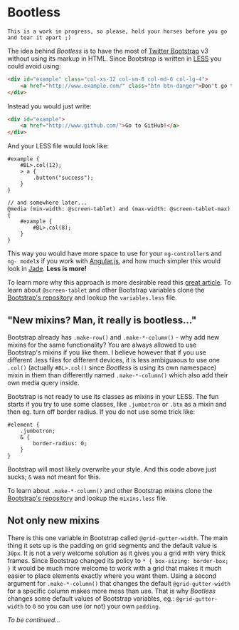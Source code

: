 Bootless
========
```
This is a work in progress, so please, hold your horses before you go and tear it apart ;)
```
The idea behind *Bootless* is to have the most of
[Twitter Bootstrap](http://getbootstrap.org/) v3 without using its markup in 
HTML. Since Bootstrap is written in [LESS](http://lesscss.org/) you could 
avoid using:
```html
<div id="example" class="col-xs-12 col-sm-8 col-md-6 col-lg-4">
    <a href="http://www.example.com/" class="btn btn-danger">Don't go to example.com!</a>
</div>
```
Instead you would just write:
```html
<div id="example">
    <a href="http://www.github.com/">Go to GitHub!</a>
</div>
```
And your LESS file would look like:
```less
#example {
    #BL>.col(12);
    > a {
        .button("success");
    }
}

// and somewhere later...
@media (min-width: @screen-tablet) and (max-width: @screen-tablet-max) {
    #example {
        #BL>.col(8);
    }
}
```
This way you would have more space to use for your `ng-controller`s and `ng-
model`s if you work with [Angular.js](http://angularjs.org/), and how much 
simpler this would look in [Jade](http://jade-lang.com/). **Less is more!**

To learn more why this approach is more desirable read this
[great article](http://ruby.bvision.com/blog/please-stop-embedding-bootstrap-classes-in-your-html).
To learn about `@screen-tablet` and other Bootstrap variables clone the
[Bootstrap's repository](https://github.com/twbs/bootstrap)
and lookup the `variables.less` file.

## "New mixins? Man, it really is bootless..."
Bootstrap already has `.make-row()` and `.make-*-column()` - why add new 
mixins for the same functionality?
You are always allowed to use Bootstrap's mixins if you like them. I believe 
however that if you use different .less files for different devices, it is 
less ambiguaous to use one `.col()` (actually `#BL>.col()` since *Bootless*
is using its own namespace) mixin in them than differently named
`.make-*-column()` which also add their own media query inside.

Bootstrap is not ready to use its classes as mixins in your LESS.
The fun starts if you try to use some classes, like `.jumbotron` or `.btn` 
as a mixin and then eg. turn off border radius. If you do not use some trick 
like:
```less
#element {
    .jumbotron;
    & {
        border-radius: 0;
    }
}
```
Bootstrap will most likely overwrite your style. And this code above just 
sucks; `&` was not meant for this.

To learn about `.make-*-column()` and other Bootstrap mixins clone the
[Bootstrap's repository](https://github.com/twbs/bootstrap) and lookup the
`mixins.less` file.

## Not only new mixins
There is this one variable in Bootstrap called `@grid-gutter-width`. The 
main thing it sets up is the padding on grid segments and the default value 
is `30px`. It is not a very welcome solution as it gives you a grid with very 
thick frames. Since Bootstrap changed its policy to
`* { box-sizing: border-box; }` it would be much more welcome to work with a 
grid that makes it much easier to place elements exactly where you want them.
Using a second argument for `.make-*-column()` that changes the default
`@grid-gutter-width` for a specific column makes more mess than use. That is 
why *Bootless* changes some default values of Bootstrap variables, eg.:
`@grid-gutter-width` to `0` so you can use (or not) your own `padding`.

*To be continued...*

